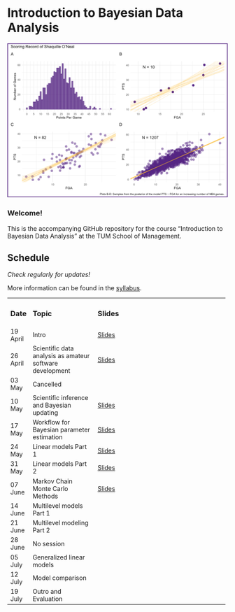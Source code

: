 
# Introduction to Bayesian Data Analysis

<img src="code/title/title_shaq.png" data-fig-align="left"
width="597" />

### **Welcome!**

This is the accompanying GitHub repository for the course “Introduction
to Bayesian Data Analysis” at the TUM School of Management.

## Schedule

*Check regularly for updates!*

More information can be found in the
[syllabus](https://github.com/linushof/BayesIntro/blob/main/syllabus/syllabus.md).

<table style="width:99%;">
<colgroup>
<col style="width: 6%" />
<col style="width: 30%" />
<col style="width: 61%" />
</colgroup>
<tbody>
<tr class="odd">
<td><h3 id="date">Date</h3></td>
<td><h3 id="topic">Topic</h3></td>
<td><h3 id="slides">Slides</h3></td>
</tr>
<tr class="even">
<td>19 April</td>
<td>Intro</td>
<td><a
href="https://www.moodle.tum.de/pluginfile.php/4521598/mod_resource/content/1/session_1_intro.pdf">Slides</a></td>
</tr>
<tr class="odd">
<td>26 April</td>
<td>Scientific data analysis as amateur software development</td>
<td><a
href="https://www.moodle.tum.de/pluginfile.php/4527976/mod_resource/content/1/session_2_software.pdf">Slides</a></td>
</tr>
<tr class="even">
<td>03 May</td>
<td>Cancelled</td>
<td></td>
</tr>
<tr class="odd">
<td>10 May</td>
<td>Scientific inference and Bayesian updating</td>
<td><a
href="https://www.moodle.tum.de/pluginfile.php/4546200/mod_resource/content/1/session_3_bayesian_updating.pdf">Slides</a></td>
</tr>
<tr class="even">
<td>17 May</td>
<td>Workflow for Bayesian parameter estimation</td>
<td><a
href="https://www.moodle.tum.de/pluginfile.php/4554319/mod_resource/content/1/session_4_workflow.pdf">Slides</a></td>
</tr>
<tr class="odd">
<td>24 May</td>
<td>Linear models Part 1</td>
<td><a
href="https://www.moodle.tum.de/pluginfile.php/4560435/mod_resource/content/1/session_5_linear_models_part_1.pdf">Slides</a></td>
</tr>
<tr class="even">
<td>31 May</td>
<td>Linear models Part 2</td>
<td><a
href="https://www.moodle.tum.de/pluginfile.php/4565128/mod_resource/content/1/session_6_linear_models_part_2.pdf">Slides</a></td>
</tr>
<tr class="odd">
<td>07 June</td>
<td>Markov Chain Monte Carlo Methods</td>
<td><a
href="https://www.moodle.tum.de/pluginfile.php/4573610/mod_resource/content/1/session_7_MCMC.pdf">Slides</a></td>
</tr>
<tr class="even">
<td>14 June</td>
<td>Multilevel models Part 1</td>
<td></td>
</tr>
<tr class="odd">
<td>21 June</td>
<td>Multilevel modeling Part 2</td>
<td></td>
</tr>
<tr class="even">
<td>28 June</td>
<td>No session</td>
<td></td>
</tr>
<tr class="odd">
<td>05 July</td>
<td>Generalized linear models</td>
<td></td>
</tr>
<tr class="even">
<td>12 July</td>
<td>Model comparison</td>
<td></td>
</tr>
<tr class="odd">
<td>19 July</td>
<td>Outro and Evaluation</td>
<td></td>
</tr>
</tbody>
</table>
